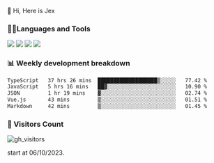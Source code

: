  👋 Hi, Here is Jex

 

### 🧑‍💻Languages and Tools

<code><a href="https://react.dev"><img src="https://api.iconify.design/logos:react.svg" /></a></code>
<code><a href="https://github.com/vuejs/core"><img src="https://api.iconify.design/logos:vue.svg" /></a></code> 
<code><a href="https://github.com/microsoft/TypeScript"><img src="https://api.iconify.design/logos:typescript-icon.svg" /></a></code>
<code><a href="https://threejs.org/"><img src="https://api.iconify.design/logos:threejs.svg" /></a></code>

### 📊 Weekly development breakdown

<!--START_SECTION:waka-->

```txt
TypeScript   37 hrs 26 mins  ███████████████████▒░░░░░   77.42 %
JavaScript   5 hrs 16 mins   ██▓░░░░░░░░░░░░░░░░░░░░░░   10.90 %
JSON         1 hr 19 mins    ▓░░░░░░░░░░░░░░░░░░░░░░░░   02.74 %
Vue.js       43 mins         ▒░░░░░░░░░░░░░░░░░░░░░░░░   01.51 %
Markdown     42 mins         ▒░░░░░░░░░░░░░░░░░░░░░░░░   01.45 %
```

<!--END_SECTION:waka-->


### 👀 Visitors Count

![gh_visitors](https://profile-counter.glitch.me/jexlau/count.svg)

start at 06/10/2023.

